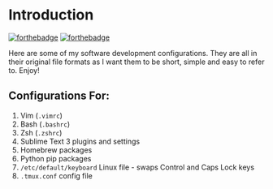Introduction
========================================================

[![forthebadge](http://forthebadge.com/images/badges/built-with-love.svg)](http://forthebadge.com)
[![forthebadge](http://forthebadge.com/images/badges/powered-by-electricity.svg)](http://forthebadge.com)

Here are some of my software development configurations.
They are all in their original file formats as I want them to be short, simple and easy to refer to. Enjoy!

Configurations For:
-------------------
1. Vim (`.vimrc`)
2. Bash (`.bashrc`)
3. Zsh (`.zshrc`)
4. Sublime Text 3 plugins and settings
5. Homebrew packages
6. Python pip packages
7. `/etc/default/keyboard` Linux file - swaps Control and Caps Lock keys
8. `.tmux.conf` config file
